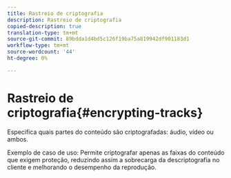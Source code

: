 ```yaml
---
title: Rastreio de criptografia
description: Rastreio de criptografia
copied-description: true
translation-type: tm+mt
source-git-commit: 89bdda1d4bd5c126f19ba75a819942df901183d1
workflow-type: tm+mt
source-wordcount: '44'
ht-degree: 0%

---
```



# Rastreio de criptografia{#encrypting-tracks}

Especifica quais partes do conteúdo são criptografadas: áudio, vídeo ou ambos.

Exemplo de caso de uso: Permite criptografar apenas as faixas do conteúdo que exigem proteção, reduzindo assim a sobrecarga da descriptografia no cliente e melhorando o desempenho da reprodução.

